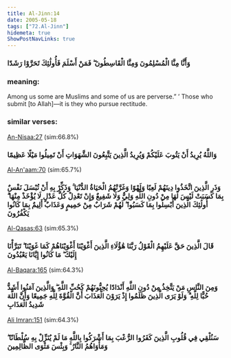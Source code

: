 ```yaml
---
title: Al-Jinn:14
date: 2005-05-18
tags: ["72.Al-Jinn"]
hidemeta: true 
ShowPostNavLinks: true 
---
```

### وَأَنَّا مِنَّا الْمُسْلِمُونَ وَمِنَّا الْقَاسِطُونَ ۖ فَمَنْ أَسْلَمَ فَأُولَٰئِكَ تَحَرَّوْا رَشَدًا
### meaning: 
Among us some are Muslims and some of us are perverse.” ’ Those who submit [to Allah]—it is they who pursue rectitude.
### similar verses: 

[An-Nisaa:27](/4/27) (sim:66.8%)

### وَاللَّهُ يُرِيدُ أَنْ يَتُوبَ عَلَيْكُمْ وَيُرِيدُ الَّذِينَ يَتَّبِعُونَ الشَّهَوَاتِ أَنْ تَمِيلُوا مَيْلًا عَظِيمًا

[Al-An'aam:70](/6/70) (sim:65.7%)

### وَذَرِ الَّذِينَ اتَّخَذُوا دِينَهُمْ لَعِبًا وَلَهْوًا وَغَرَّتْهُمُ الْحَيَاةُ الدُّنْيَا ۚ وَذَكِّرْ بِهِ أَنْ تُبْسَلَ نَفْسٌ بِمَا كَسَبَتْ لَيْسَ لَهَا مِنْ دُونِ اللَّهِ وَلِيٌّ وَلَا شَفِيعٌ وَإِنْ تَعْدِلْ كُلَّ عَدْلٍ لَا يُؤْخَذْ مِنْهَا ۗ أُولَٰئِكَ الَّذِينَ أُبْسِلُوا بِمَا كَسَبُوا ۖ لَهُمْ شَرَابٌ مِنْ حَمِيمٍ وَعَذَابٌ أَلِيمٌ بِمَا كَانُوا يَكْفُرُونَ

[Al-Qasas:63](/28/63) (sim:65.3%)

### قَالَ الَّذِينَ حَقَّ عَلَيْهِمُ الْقَوْلُ رَبَّنَا هَٰؤُلَاءِ الَّذِينَ أَغْوَيْنَا أَغْوَيْنَاهُمْ كَمَا غَوَيْنَا ۖ تَبَرَّأْنَا إِلَيْكَ ۖ مَا كَانُوا إِيَّانَا يَعْبُدُونَ

[Al-Baqara:165](/2/165) (sim:64.3%)

### وَمِنَ النَّاسِ مَنْ يَتَّخِذُ مِنْ دُونِ اللَّهِ أَنْدَادًا يُحِبُّونَهُمْ كَحُبِّ اللَّهِ ۖ وَالَّذِينَ آمَنُوا أَشَدُّ حُبًّا لِلَّهِ ۗ وَلَوْ يَرَى الَّذِينَ ظَلَمُوا إِذْ يَرَوْنَ الْعَذَابَ أَنَّ الْقُوَّةَ لِلَّهِ جَمِيعًا وَأَنَّ اللَّهَ شَدِيدُ الْعَذَابِ

[Ali Imran:151](/3/151) (sim:64.3%)

### سَنُلْقِي فِي قُلُوبِ الَّذِينَ كَفَرُوا الرُّعْبَ بِمَا أَشْرَكُوا بِاللَّهِ مَا لَمْ يُنَزِّلْ بِهِ سُلْطَانًا ۖ وَمَأْوَاهُمُ النَّارُ ۚ وَبِئْسَ مَثْوَى الظَّالِمِينَ
